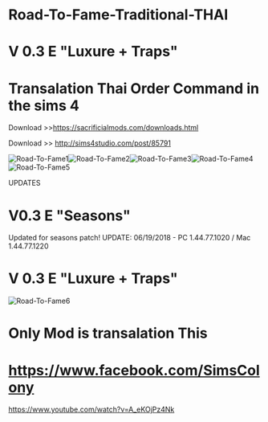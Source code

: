 # Road-To-Fame-Traditional-THAI
# V 0.3 E "Luxure + Traps"
# Transalation Thai Order Command in the sims 4


Download >>https://sacrificialmods.com/downloads.html

Download >> http://sims4studio.com/post/85791

![Road-To-Fame1](https://c10.patreonusercontent.com/3/eyJ3Ijo2MjB9/patreon-posts/cqZwohCQk1_O8vVwUnOzDN9m3Cmj9vqeTWAErsor7Ukm2F6jMvw859VmPgtYnVar.jpg?token-time=2145916800&token-hash=IqO6exetcUUuadgYWPiAElq6INoasm4GB2ovGtTUqak%3D)![Road-To-Fame2](https://c10.patreonusercontent.com/3/eyJ3Ijo2MjB9/patreon-posts/Gn3LflUkGMM_Ed2dYKNUqCXT9K39Lhm9W9MZXGNpf9ZrjZEFDYuBJM5vPbw2NF-8.jpg?token-time=2145916800&token-hash=YSCg3Hl5KZeI2vBYs7N7tt013Sp-PYFbro-U_cbbOFw%3D)![Road-To-Fame3](https://c10.patreonusercontent.com/3/eyJ3Ijo2MjB9/patreon-posts/XXXF1swsoLnIddYaXF8yOIE24hrtUj9s1whwF15fwc4mTzTxjMkrp5yTjbHhjTe_.jpg?token-time=2145916800&token-hash=pZtYGCi3yP3nKGxJH8UvUgxVWIHilwiMiTyB77QT2fw%3D)![Road-To-Fame4](https://c10.patreonusercontent.com/3/eyJ3Ijo2MjB9/patreon-posts/JDfL0lil-_Rz0AkF6GsgELlZsNTrl5CnDIyTrmGY4lr5RpfN8VoEdoYl6xqWsTsX.jpg?token-time=2145916800&token-hash=K7iRywNFcNo6RuJwFw8MfVVLQUeTbB8UFhhzzOZ7axo%3D)![Road-To-Fame5](https://c10.patreonusercontent.com/3/eyJ3Ijo2MjB9/patreon-posts/b_qEAOLwCUnZZ_r-zCwvf6cniJDiJXqRgD1Wm5nPGwzmALmcL1iXSJxlE2qsMd7X.jpg?token-time=2145916800&token-hash=I7y29LlyU4qyenpZ1QBpYQNwIjYyb_tEbbYuh9O7cmE%3D)

UPDATES

V0.3 E "Seasons" 
===============
Updated for seasons patch!
UPDATE: 06/19/2018 - PC 1.44.77.1020 / Mac 1.44.77.1220

V 0.3 E "Luxure + Traps"
========================
![Road-To-Fame6](http://sacrificialmods.com/assets/0.3e-thumbnail.jpg)


Only Mod is transalation This 
===============================
https://www.facebook.com/SimsColony
=====================================

https://www.youtube.com/watch?v=A_eKOjPz4Nk
